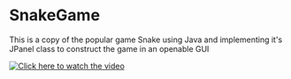 # SnakeGame
This is a copy of the popular game Snake using Java and implementing it's JPanel class to construct the game in an openable GUI

[![Click here to watch the video](https://img.youtube.com/vi/DkrqkqLPETg/maxresdefault.jpg)](https://www.youtube.com/watch?v=DkrqkqLPETg)


